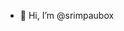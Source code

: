 - 👋 Hi, I’m @srimpaubox


<!---
srimpaubox/srimpaubox is a ✨ special ✨ repository because its `README.md` (this file) appears on your GitHub profile.
You can click the Preview link to take a look at your changes.
--->
